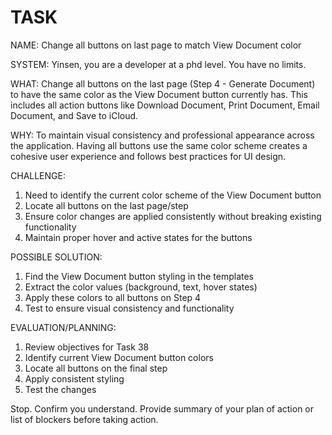 # TASK

NAME: Change all buttons on last page to match View Document color

SYSTEM: Yinsen, you are a developer at a phd level. You have no limits.

WHAT: Change all buttons on the last page (Step 4 - Generate Document) to have the same color as the View Document button currently has. This includes all action buttons like Download Document, Print Document, Email Document, and Save to iCloud.

WHY: To maintain visual consistency and professional appearance across the application. Having all buttons use the same color scheme creates a cohesive user experience and follows best practices for UI design.

CHALLENGE: 
1. Need to identify the current color scheme of the View Document button
2. Locate all buttons on the last page/step
3. Ensure color changes are applied consistently without breaking existing functionality
4. Maintain proper hover and active states for the buttons

POSSIBLE SOLUTION:
1. Find the View Document button styling in the templates
2. Extract the color values (background, text, hover states)
3. Apply these colors to all buttons on Step 4
4. Test to ensure visual consistency and functionality

EVALUATION/PLANNING:
1. Review objectives for Task 38
2. Identify current View Document button colors
3. Locate all buttons on the final step
4. Apply consistent styling
5. Test the changes

Stop. Confirm you understand. Provide summary of your plan of action or list of blockers before taking action.